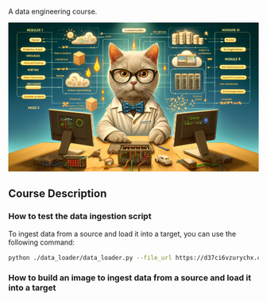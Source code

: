 A data engineering course.

<img src="./img/cbb7c6dd-7f8a-4565-b2fd-96abf31632d0.webp" alt="course picture" height="300">

## Course Description

### How to test the data ingestion script
To ingest data from a source and load it into a target, you can use the following command:
```bash
python ./data_loader/data_loader.py --file_url https://d37ci6vzurychx.cloudfront.net/trip-data/green_tripdata_2019-09.parquet --db_table_name green_tripdata_2019_09 --db_name ny_taxi --db_host_name db --db_port 5432 --db_user_name postgres --db_password P@ssw0rd!
```

### How to build an image to ingest data from a source and load it into a target
